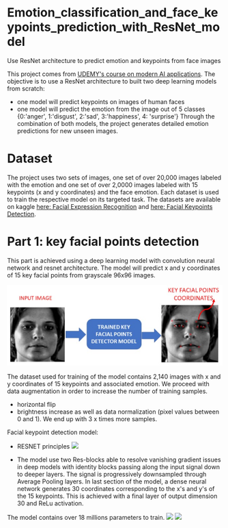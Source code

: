 # Emotion_classification_and_face_keypoints_prediction_with_ResNet_model
Use ResNet architecture to predict emotion and keypoints from face images

This project comes from [UDEMY's course on modern AI applications](https://www.udemy.com/course/modern-artificial-intelligence-applications).
The objective is to use a ResNet architecture to built two deep learning models from scratch:
- one model will predict keypoints on images of human faces
- one model will predict the emotion from the image out of 5 classes {0:'anger', 1:'disgust', 2:'sad', 3:'happiness', 4: 'surprise'}
Through the combination of both models, the project generates detailed emotion predictions for new unseen images.

# Dataset

The project uses two sets of images, one set of over 20,000 images labeled with the emotion and one set of over 2,0000 images labeled with 15 keypoints (x and y coordinates) and the face emotion.
Each dataset is used to train the respective model on its targeted task.
The datasets are available on kaggle [here: Facial Expression Recognition](https://www.kaggle.com/c/challenges-in-representation-learning-facial-expression-recognition-challenge/data) and [here: Facial Keypoints Detection](https://www.kaggle.com/c/facial-keypoints-detection/data).

# Part 1: key facial points detection

This part is achieved using a deep learning model with convolution neural network and resnet architecture. The model will predict x and y coordinates of 15 key facial points from grayscale 96x96 images.

![](assets/keypoint_detection.jpg)

The dataset used for training of the model contains 2,140 images with x and y coordinates of 15 keypoints and associated emotion.
We proceed with data augmentation in order to increase the number of training samples.
- horizontal flip
- brightness increase
as well as data normalization (pixel values between 0 and 1). We end up with 3 x times more samples.

Facial keypoint detection model:
- RESNET principles
![](resnet.PNG)

- The model use two Res-blocks able to resolve vanishing gradient issues in deep models with identity blocks passing along the input signal down to deeper layers. The signal is progressively downsampled through Average Pooling layers. In last section of the model, a dense neural network generates 30 coordinates corresponding to the x's and y's of the 15 keypoints. This is achieved with a final layer of output dimension 30 and ReLu activation.

The model contains over 18 millions parameters to train.
![](resblocks.PNG)
![](idblock.PNG)


